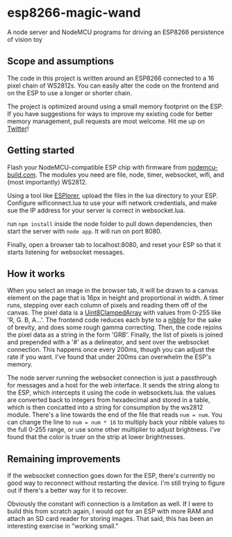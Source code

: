 # esp8266-magic-wand

A node server and NodeMCU programs for driving an ESP8266 persistence of vision toy

## Scope and assumptions

The code in this project is written around an ESP8266 connected to a 16 pixel chain of WS2812s. You can easily alter the code on the frontend and on the ESP to use a longer or shorter chain.

The project is optimized around using a small memory footprint on the ESP. If you have suggestions for ways to improve my existing code for better memory management, pull requests are most welcome. Hit me up on [Twitter](https://twitter.com/hypothete)!

## Getting started

Flash your NodeMCU-compatible ESP chip with firmware from [nodemcu-build.com](https://nodemcu-build.com/). The modules you need are file, node, timer, websocket, wifi, and (most importantly) WS2812.

Using a tool like [ESPlorer](https://esp8266.ru/esplorer/), upload the files in the lua directory to your ESP. Configure wificonnect.lua to use your wifi network credentials, and make sue the IP address for your server is correct in websocket.lua.

run `npm install` inside the node folder to pull down dependencies, then start the server with `node app`. It will run on port 8080.

Finally, open a browser tab to localhost:8080, and reset your ESP so that it starts listening for websocket messages.

## How it works

When you select an image in the browser tab, it will be drawn to a canvas element on the page that is 16px in height and proportional in width. A timer runs, stepping over each column of pixels and reading them off of the canvas. The pixel data is a [Uint8ClampedArray](https://developer.mozilla.org/en-US/docs/Web/API/ImageData) with values from 0-255 like 'R, G. B, A...'. The frontend code reduces each byte to a [nibble](https://en.wikipedia.org/wiki/Nibble) for the sake of brevity, and does some rough gamma correcting. Then, the code rejoins the pixel data as a string in the form 'GRB'. Finally, the list of pixels is joined and prepended with a '#' as a delineator, and sent over the websocket connection. This happens once every 200ms, though you can adjust the rate if you want. I've found that under 200ms can overwhelm the ESP's memory.

The node server running the websocket connection is just a passthrough for messages and a host for the web interface. It sends the string along to the ESP, which intercepts it using the code in websockets.lua. the values are converted back to integers from hexadecimal and stored in a table, which is then concatted into a string for consumption by the ws2812 module. There's a line towards the end of the file that reads `num = num`. You can change the line to `num = num * 16` to multiply back your nibble values to the full 0-255 range, or use some other multiplier to adjust brightness. I've found that the color is truer on the strip at lower brightnesses.

## Remaining improvements

If the websocket connection goes down for the ESP, there's currently no good way to reconnect without restarting the device. I'm still trying to figure out if there's a better way for it to recover.

Obviously the constant wifi connection is a limitation as well. If I were to build this from scratch again, I would opt for an ESP with more RAM and attach an SD card reader for storing images. That said, this has been an interesting exercise in "working small."
